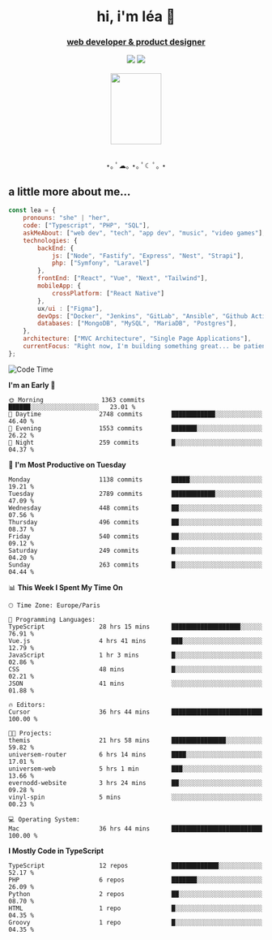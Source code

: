 <h1 align="center">hi, i'm léa 🌙</h1>
<h3 align="center"><ins>web developer & product designer</ins></h3>  
<div align="center">
  <a href="https://www.linkedin.com/in/lea-reiter22/"><img src="https://img.shields.io/badge/LinkedIn-0077B5?style=for-the-badge&logo=linkedin&logoColor=white"/></a>
  <a href="mailto:lea.reiter@outlook.fr"><img src="https://img.shields.io/badge/Contact-2A2A2A?style=for-the-badge&logo=minutemailer&logoColor=white"/></a>
</div>
<br>
  <div align="center">  <img src="https://github.com/xmnchild/xmnchild/blob/main/1702415560_StardewValleyHappyGreyCat.png" height="140" width="100"/>
</div>
<br>
  <p align="center">
                 ⋆｡ ﾟ☁︎｡ ⋆｡ ﾟ☾ ﾟ｡ ⋆
  </p>
  <h2>a little more about me...</h2>
  
```js
const lea = {
    pronouns: "she" | "her",
    code: ["Typescript", "PHP", "SQL"],
    askMeAbout: ["web dev", "tech", "app dev", "music", "video games"],
    technologies: {
        backEnd: {
            js: ["Node", "Fastify", "Express", "Nest", "Strapi"],
            php: ["Symfony", "Laravel"]
        },
        frontEnd: ["React", "Vue", "Next", "Tailwind"],
        mobileApp: {
            crossPlatform: ["React Native"]
        },
        ux/ui : ["Figma"],
        devOps: ["Docker", "Jenkins", "GitLab", "Ansible", "Github Actions"],
        databases: ["MongoDB", "MySQL", "MariaDB", "Postgres"],
    },
    architecture: ["MVC Architecture", "Single Page Applications"],
    currentFocus: "Right now, I'm building something great... be patient.",
};
```
<!--START_SECTION:waka-->
![Code Time](http://img.shields.io/badge/Code%20Time-407%20hrs%201%20min-blue)

**I'm an Early 🐤** 

```text
🌞 Morning                1363 commits        ██████░░░░░░░░░░░░░░░░░░░   23.01 % 
🌆 Daytime                2748 commits        ████████████░░░░░░░░░░░░░   46.40 % 
🌃 Evening                1553 commits        ███████░░░░░░░░░░░░░░░░░░   26.22 % 
🌙 Night                  259 commits         █░░░░░░░░░░░░░░░░░░░░░░░░   04.37 % 
```
📅 **I'm Most Productive on Tuesday** 

```text
Monday                   1138 commits        █████░░░░░░░░░░░░░░░░░░░░   19.21 % 
Tuesday                  2789 commits        ████████████░░░░░░░░░░░░░   47.09 % 
Wednesday                448 commits         ██░░░░░░░░░░░░░░░░░░░░░░░   07.56 % 
Thursday                 496 commits         ██░░░░░░░░░░░░░░░░░░░░░░░   08.37 % 
Friday                   540 commits         ██░░░░░░░░░░░░░░░░░░░░░░░   09.12 % 
Saturday                 249 commits         █░░░░░░░░░░░░░░░░░░░░░░░░   04.20 % 
Sunday                   263 commits         █░░░░░░░░░░░░░░░░░░░░░░░░   04.44 % 
```


📊 **This Week I Spent My Time On** 

```text
🕑︎ Time Zone: Europe/Paris

💬 Programming Languages: 
TypeScript               28 hrs 15 mins      ███████████████████░░░░░░   76.91 % 
Vue.js                   4 hrs 41 mins       ███░░░░░░░░░░░░░░░░░░░░░░   12.79 % 
JavaScript               1 hr 3 mins         █░░░░░░░░░░░░░░░░░░░░░░░░   02.86 % 
CSS                      48 mins             █░░░░░░░░░░░░░░░░░░░░░░░░   02.21 % 
JSON                     41 mins             ░░░░░░░░░░░░░░░░░░░░░░░░░   01.88 % 

🔥 Editors: 
Cursor                   36 hrs 44 mins      █████████████████████████   100.00 % 

🐱‍💻 Projects: 
themis                   21 hrs 58 mins      ███████████████░░░░░░░░░░   59.82 % 
universem-router         6 hrs 14 mins       ████░░░░░░░░░░░░░░░░░░░░░   17.01 % 
universem-web            5 hrs 1 min         ███░░░░░░░░░░░░░░░░░░░░░░   13.66 % 
evernodd-website         3 hrs 24 mins       ██░░░░░░░░░░░░░░░░░░░░░░░   09.28 % 
vinyl-spin               5 mins              ░░░░░░░░░░░░░░░░░░░░░░░░░   00.23 % 

💻 Operating System: 
Mac                      36 hrs 44 mins      █████████████████████████   100.00 % 
```

**I Mostly Code in TypeScript** 

```text
TypeScript               12 repos            █████████████░░░░░░░░░░░░   52.17 % 
PHP                      6 repos             ███████░░░░░░░░░░░░░░░░░░   26.09 % 
Python                   2 repos             ██░░░░░░░░░░░░░░░░░░░░░░░   08.70 % 
HTML                     1 repo              █░░░░░░░░░░░░░░░░░░░░░░░░   04.35 % 
Groovy                   1 repo              █░░░░░░░░░░░░░░░░░░░░░░░░   04.35 % 
```




<!--END_SECTION:waka-->
